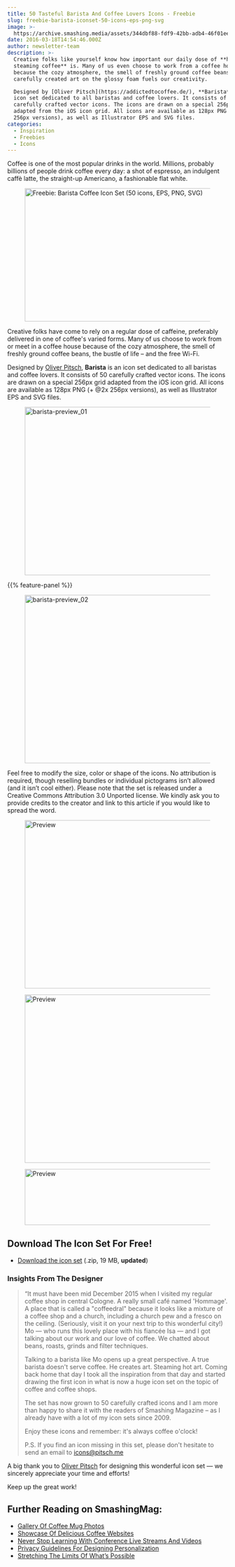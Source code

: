 ```yaml
---
title: 50 Tasteful Barista And Coffee Lovers Icons - Freebie
slug: freebie-barista-iconset-50-icons-eps-png-svg
image: >-
  https://archive.smashing.media/assets/344dbf88-fdf9-42bb-adb4-46f01eedd629/8e2d578d-47c4-4f30-ae4d-4a433a0d8edb/barista-title-image.jpg
date: 2016-03-18T14:54:46.000Z
author: newsletter-team
description: >-
  Creative folks like yourself know how important our daily dose of **hot and
  steaming coffee** is. Many of us even choose to work from a coffee house
  because the cozy atmosphere, the smell of freshly ground coffee beans and the
  carefully created art on the glossy foam fuels our creativity.

  Designed by [Oliver Pitsch](https://addictedtocoffee.de/), **Barista** is an
  icon set dedicated to all baristas and coffee lovers. It consists of 50
  carefully crafted vector icons. The icons are drawn on a special 256px grid
  adapted from the iOS icon grid. All icons are available as 128px PNG (+ @2x
  256px versions), as well as Illustrator EPS and SVG files.
categories:
  - Inspiration
  - Freebies
  - Icons
---
```

Coffee is one of the most popular drinks in the world. Millions, probably billions of people drink coffee every day: a shot of espresso, an indulgent caffè latte, the straight-up Americano, a fashionable flat white.

<figure><a href="https://archive.smashing.media/assets/344dbf88-fdf9-42bb-adb4-46f01eedd629/22b18774-26f8-4a3d-a13a-420acd5a7c6a/barista-preview-03.png"><img loading="lazy" decoding="async" src="https://archive.smashing.media/assets/344dbf88-fdf9-42bb-adb4-46f01eedd629/8e2d578d-47c4-4f30-ae4d-4a433a0d8edb/barista-title-image.jpg" alt="Freebie: Barista Coffee Icon Set (50 icons, EPS, PNG, SVG)" width="500" height="304" /></a></figure>

Creative folks have come to rely on a regular dose of caffeine, preferably delivered in one of coffee's varied forms. Many of us choose to work from or meet in a coffee house because of the cozy atmosphere, the smell of freshly ground coffee beans, the bustle of life – and the free Wi-Fi.

Designed by <a href="https://addictedtocoffee.de/">Oliver Pitsch</a>, <strong>Barista</strong> is an icon set dedicated to all baristas and coffee lovers. It consists of 50 carefully crafted vector icons. The icons are drawn on a special 256px grid adapted from the iOS icon grid. All icons are available as 128px PNG (+ @2x 256px versions), as well as Illustrator EPS and SVG files.

<figure><img loading="lazy" decoding="async" src="https://archive.smashing.media/assets/344dbf88-fdf9-42bb-adb4-46f01eedd629/1cc59eaf-2f8d-4f26-828b-7cc153c3ed97/barista-preview-01.png" alt="barista-preview_01" width="500" height="384" /></figure>

{{% feature-panel %}}

<figure><img loading="lazy" decoding="async" src="https://archive.smashing.media/assets/344dbf88-fdf9-42bb-adb4-46f01eedd629/da8c9347-1623-4b89-92f8-bb5d43eaac94/barista-preview-02.png" alt="barista-preview_02" width="500" height="384" /></figure>

Feel free to modify the size, color or shape of the icons. No attribution is required, though reselling bundles or individual pictograms isn’t allowed (and it isn’t cool either). Please note that the set is released under a Creative Commons Attribution 3.0 Unported license. We kindly ask you to provide credits to the creator and link to this article if you would like to spread the word.

<figure><img loading="lazy" decoding="async" src="https://archive.smashing.media/assets/344dbf88-fdf9-42bb-adb4-46f01eedd629/22b18774-26f8-4a3d-a13a-420acd5a7c6a/barista-preview-03.png" alt="Preview" width="500" height="384" /></figure>

<figure><img loading="lazy" decoding="async" src="https://archive.smashing.media/assets/344dbf88-fdf9-42bb-adb4-46f01eedd629/c8ea215e-80f1-4469-a40c-0700798b7a2c/barista-preview-04.png" alt="Preview" width="500" height="384" /></figure>

<figure><img loading="lazy" decoding="async" src="https://archive.smashing.media/assets/344dbf88-fdf9-42bb-adb4-46f01eedd629/1a3d8b6e-7320-4abc-b212-851e764b5a10/barista-preview-05.png" alt="Preview" width="500" height="128" /></figure>

## Download The Icon Set For Free!

*   [Download the icon set](https://smashingmagazine.com/provide/Freebies/barista-icon-set.zip) (.zip, 19 MB, **updated**)

### Insights From The Designer

<blockquote>“It must have been mid December 2015 when I visited my regular coffee shop in central Cologne. A really small café named 'Hommage'. A place that is called a "coffeedral" because it looks like a mixture of a coffee shop and a church, including a church pew and a fresco on the ceiling. (Seriously, visit it on your next trip to this wonderful city!) Mo — who runs this lovely place with his fiancée Isa — and I got talking about our work and our love of coffee. We chatted about beans, roasts, grinds and filter techniques.

Talking to a barista like Mo opens up a great perspective. A true barista doesn't serve coffee. He creates art. Steaming hot art. Coming back home that day I took all the inspiration from that day and started drawing the first icon in what is now a huge icon set on the topic of coffee and coffee shops.

The set has now grown to 50 carefully crafted icons and I am more than happy to share it with the readers of Smashing Magazine – as I already have with a lot of my icon sets since 2009.

Enjoy these icons and remember: it's always coffee o'clock!

P.S. If you find an icon missing in this set, please don't hesitate to send an email to <a href="mailto:icons@pitsch.me">icons@pitsch.me</a></blockquote>

A big thank you to <a href="https://addictedtocoffee.de/">Oliver Pitsch</a> for designing this wonderful icon set — we sincerely appreciate your time and efforts!

Keep up the great work!

## <span class="rh">Further Reading</span> on SmashingMag:

*   [Gallery Of Coffee Mug Photos](https://www.smashingmagazine.com/2011/10/the-smashing-coffee-mug-photo-contest-best-entries/)
*   [Showcase Of Delicious Coffee Websites](https://www.smashingmagazine.com/2010/08/showcase-of-delicious-coffee-websites/)
*   [Never Stop Learning With Conference Live Streams And Videos](https://www.smashingmagazine.com/2016/03/never-stop-learning-with-live-streams-and-conference-videos/)
*   [Privacy Guidelines For Designing Personalization](https://www.smashingmagazine.com/2016/03/privacy-for-personalization/)
*   [Stretching The Limits Of What’s Possible](https://www.smashingmagazine.com/2016/09/interview-with-matan-stauber/)

